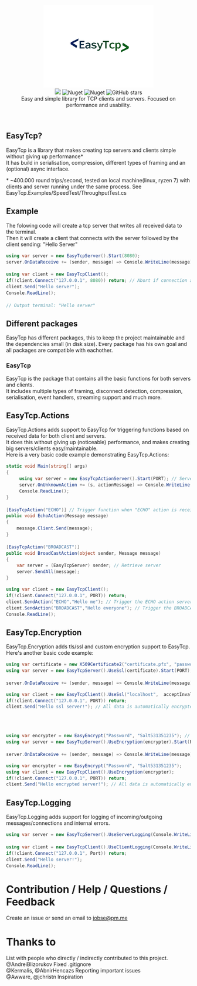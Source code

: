 <p align="center">
  <img src="icon.png" width="300px">
  <br/>
  <img src="https://img.shields.io/badge/License-MIT-green.svg">
  <img alt="Nuget" src="https://img.shields.io/nuget/v/EasyTcp">
  <img alt="Nuget" src="https://img.shields.io/nuget/dt/EasyTcp">
  <img alt="GitHub stars" src="https://img.shields.io/github/stars/job79/EasyTcp">
  <br/>
  Easy and simple library for TCP clients and servers. Focused on performance and usability.
  <br/><br/><br/>
</p>

## EasyTcp?
EasyTcp is a library that makes creating tcp servers and clients simple without giving up performance* <br/> 
It has build in serialisation, compression, different types of framing and an (optional) async interface.

\* ~400.000 round trips/second, tested on local machine(linux, ryzen 7) with clients and server running under the same process. See EasyTcp.Examples/SpeedTest/ThroughputTest.cs

## Example
The folowing code will create a tcp server that writes all received data to the terminal. <br/>
Then it will create a client that connects with the server followed by the client sending: "Hello Server"
```cs
using var server = new EasyTcpServer().Start(8080);
server.OnDataReceive += (sender, message) => Console.WriteLine(message);

using var client = new EasyTcpClient();
if(!client.Connect("127.0.0.1", 8080)) return; // Abort if connection attempt failed
client.Send("Hello server");
Console.ReadLine();

// Output terminal: "Hello server"
```

## Different packages
EasyTcp has different packages, this to keep the project maintainable and the dependencies small (in disk size).
Every package has his own goal and all packages are compatible with eachother.

### EasyTcp
EasyTcp is the package that contains all the basic functions for both servers and clients. <br/>
It includes multiple types of framing, disconnect detection, compression, serialisation, event handlers, streaming support and much more.

## EasyTcp.Actions
EasyTcp.Actions adds support to EasyTcp for triggering functions based on received data for both client and servers. <br/>
It does this without giving up (noticeable) performance, and makes creating big servers/clients easy/maintainable. <br/>
Here is a very basic code example demonstrating EasyTcp.Actions:
```cs
static void Main(string[] args)
{
     using var server = new EasyTcpActionServer().Start(PORT); // Server automatically detects all action methods within the current assembly
     server.OnUnknownAction += (s, actionMessage) => Console.WriteLine("Unknown action received");
     Console.ReadLine();
}

[EasyTcpAction("ECHO")] // Trigger function when "ECHO" action is received
public void EchoAction(Message message)
{
    message.Client.Send(message);
}

[EasyTcpAction("BROADCAST")]
public void BroadCastAction(object sender, Message message)
{
    var server = (EasyTcpServer) sender; // Retrieve server
    server.SendAll(message);
}
```

```cs
using var client = new EasyTcpClient();
if(!client.Connect("127.0.0.1", PORT)) return; 
client.SendAction("ECHO","Hello me"); // Trigger the ECHO action server side
client.SendAction("BROADCAST","Hello everyone"); // Trigger the BROADCAST action server side
Console.ReadLine();
```

## EasyTcp.Encryption
EasyTcp.Encryption adds tls/ssl and custom encryption support to EasyTcp. <br/>
Here's another basic code example:
```cs
using var certificate = new X509Certificate2("certificate.pfx", "password"); // Load ssl certificate
using var server = new EasyTcpServer().UseSsl(certificate).Start(PORT); // Use ssl for all incoming / outgoing messages

server.OnDataReceive += (sender, message) => Console.WriteLine(message); // Message is automatically decrypted
```
```cs
using var client = new EasyTcpClient().UseSsl("localhost",  acceptInvalidCertificates: true); // "localhost" = server domain
if(!client.Connect("127.0.0.1", PORT)) return;
client.Send("Hello ssl server!"); // All data is automatically encrypted
```
<br/><br/>
```cs
using var encrypter = new EasyEncrypt("Password", "Salt531351235"); // Encryption library used by EasyTcp, default = AES encryption. 
using var server = new EasyTcpServer().UseEncryption(encrypter).Start(PORT);  // Use encryption for all incoming / outgoing messages

server.OnDataReceive += (sender, message) => Console.WriteLine(message); // Message is automatically decrypted
```
```cs
using var encrypter = new EasyEncrypt("Password", "Salt531351235");
using var client = new EasyTcpClient().UseEncryption(encrypter); 
if(!client.Connect("127.0.0.1", PORT)) return;
client.Send("Hello encrypted server!"); // All data is automatically encrypted
```

## EasyTcp.Logging
EasyTcp.Logging adds support for logging of incoming/outgoing messages/connections and internal errors.
```cs
using var server = new EasyTcpServer().UseServerLogging(Console.WriteLine).Start(Port);

using var client = new EasyTcpClient().UseClientLogging(Console.WriteLine);
if(!client.Connect("127.0.0.1", Port)) return;
client.Send("Hello server!");
Console.ReadLine();      
```

# Contribution / Help / Questions / Feedback
Create an issue or send an email to jobse@pm.me

# Thanks to
List with people who directly / indirectly contributed to this project.<br/>
@AndreiBlizorukov Fixed .gitignore<br/>
@Kermalis, @AbnirHencazs Reporting important issues<br/>
@Awware, @jchristn Inspiration<br/>
